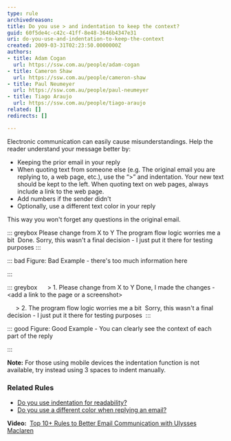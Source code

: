 ```yaml
---
type: rule
archivedreason: 
title: Do you use > and indentation to keep the context?
guid: 60f5de4c-c42c-41ff-8e48-3646b4347e31
uri: do-you-use-and-indentation-to-keep-the-context
created: 2009-03-31T02:23:50.0000000Z
authors:
- title: Adam Cogan
  url: https://ssw.com.au/people/adam-cogan
- title: Cameron Shaw
  url: https://ssw.com.au/people/cameron-shaw
- title: Paul Neumeyer
  url: https://ssw.com.au/people/paul-neumeyer
- title: Tiago Araujo
  url: https://ssw.com.au/people/tiago-araujo
related: []
redirects: []

---
```


Electronic communication can easily cause misunderstandings. Help the reader understand your message better by:

* Keeping the prior email in your reply
* When quoting text from someone else (e.g. The original email you are replying to, a web page, etc.), use the “&gt;” and indentation. Your new text should be kept to the left. When quoting text on web pages, always include a link to the web page.
* Add numbers if the sender didn't
* Optionally, use a different text color in your reply


<!--endintro-->

This way you won't forget any questions in the original email.


::: greybox
Please change from X to Y
The program flow logic worries me a bit 
Done. Sorry, this wasn't a final decision - I just put it there for testing purposes 
:::



::: bad
Figure: Bad Example - there's too much information here

:::



::: greybox
     &gt; 1. Please change from X to Y
Done, I made the changes - &lt;add a link to the page or a screenshot&gt;

     &gt; 2. The program flow logic worries me a bit 
Sorry, this wasn't a final decision - I just put it there for testing purposes 
:::



::: good
Figure: Good Example - You can clearly see the context of each part of the reply

:::


**Note:** For those using mobile devices the indentation function is not available, try instead using 3 spaces to indent manually.

### Related Rules


* [Do you use indentation for readability?](/Pages/IndentationForReadability.aspx)
* [Do you use a different color when replying an email?](/when-you-reply-inline-do-you-use-a-different-color)


**Video:**  [Top 10+ Rules to Better Email Communication with Ulysses Maclaren](https&#58;//www.youtube.com/watch?v=LAqRokqq4jI)
